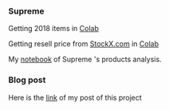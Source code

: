 ### Supreme

Getting 2018 items in [Colab](https://drive.google.com/open?id=1RViL35yrzU7qzAZ_f8gMFqigT1YZ4wJ_)

Getting resell price from [StockX.com](https://stockx.com/search?s=supreme) in [Colab](https://drive.google.com/open?id=1RViL35yrzU7qzAZ_f8gMFqigT1YZ4wJ_)

My [notebook](https://drive.google.com/open?id=1umghAooZByZpkqH9E_kWmv8ucpXp5ui2) of Supreme 's products analysis.

### Blog post

Here is the [link](https://medium.com/@hpshing/how-much-can-you-earn-by-flipping-supreme-products-371caa0dd59c) of my post of this project
